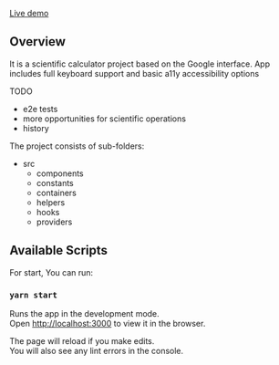 [Live demo](http://localhost:3000)

## Overview
It is a scientific calculator project based on the Google interface. 
App includes full keyboard support and basic a11y accessibility options

TODO
- e2e tests
- more opportunities for scientific operations
- history

The project consists of sub-folders:
- src
  - components
  - constants
  - containers
  - helpers
  - hooks
  - providers

## Available Scripts

For start, You can run:

### `yarn start`

Runs the app in the development mode.\
Open [http://localhost:3000](http://localhost:3000) to view it in the browser.

The page will reload if you make edits.\
You will also see any lint errors in the console.
